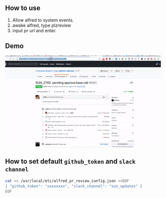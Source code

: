 ## How to use
1. Allow alfred to system events. 
1. awake alfred, type plzreview
2. input pr url and enter.

## Demo
![demo](assets/images/demo.gif)

## How to set default `github_token` and `slack channel`

```bash
cat >> /usr/local/etc/alfred_pr_review_config.json <<EOF
{ "github_token": "xxxxxxxx", "slack_channel": "sun_updates" }
EOF
```